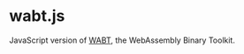 wabt.js
=======

JavaScript version of [WABT](https://github.com/WebAssembly/wabt), the WebAssembly Binary Toolkit.
